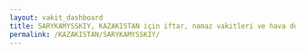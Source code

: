 ```yaml
---
layout: vakit_dashboard
title: SARYKAMYSSKIY, KAZAKISTAN için iftar, namaz vakitleri ve hava durumu - ilçe/eyalet seç
permalink: /KAZAKISTAN/SARYKAMYSSKIY/
---
```


<script type="text/javascript">
  var GLOBAL_COUNTRY = 'KAZAKISTAN';
  var GLOBAL_CITY = 'SARYKAMYSSKIY';
  var GLOBAL_STATE = '';
  var lat = 72;
  var lon = 21;
</script>

